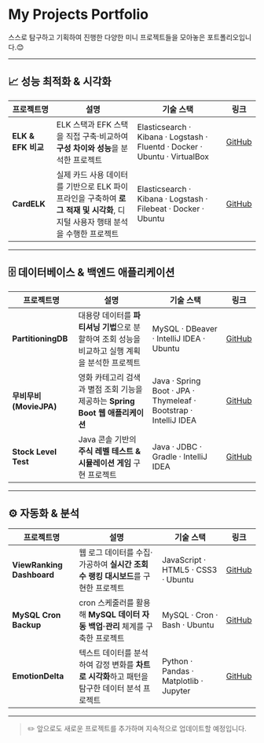 # My Projects Portfolio

스스로 탐구하고 기획하여 진행한 다양한 미니 프로젝트들을 모아놓은 포트폴리오입니다.😊

---

## 📈 성능 최적화 & 시각화

| 프로젝트명 | 설명 | 기술 스택 | 링크 |
|-----------|------|-----------|------|
| **ELK & EFK 비교** | ELK 스택과 EFK 스택을 직접 구축·비교하여 **구성 차이와 성능**을 분석한 프로젝트 | Elasticsearch · Kibana · Logstash · Fluentd · Docker · Ubuntu · VirtualBox | [GitHub](https://github.com/Minkyoungg0/elk_efk_tech_seminar.git) |
| **CardELK** | 실제 카드 사용 데이터를 기반으로 ELK 파이프라인을 구축하여 **로그 적재 및 시각화**, 디지털 사용자 행태 분석을 수행한 프로젝트 | Elasticsearch · Kibana · Logstash · Filebeat · Docker · Ubuntu | [GitHub](https://github.com/Minkyoungg0/elk_by_card_data.git) |

---

## 🗄️ 데이터베이스 & 백엔드 애플리케이션

| 프로젝트명 | 설명 | 기술 스택 | 링크 |
|-----------|------|-----------|------|
| **PartitioningDB** | 대용량 데이터를 **파티셔닝 기법**으로 분할하여 조회 성능을 비교하고 실행 계획을 분석한 프로젝트 | MySQL · DBeaver · IntelliJ IDEA · Ubuntu | [GitHub](https://github.com/Minkyoungg0/PartitioningDB.git) |
| **무비무비 (MovieJPA)** | 영화 카테고리 검색과 별점 조회 기능을 제공하는 **Spring Boot 웹 애플리케이션** | Java · Spring Boot · JPA · Thymeleaf · Bootstrap · IntelliJ IDEA | [GitHub](https://github.com/Minkyoungg0/movieJPA.git) |
| **Stock Level Test** | Java 콘솔 기반의 **주식 레벨 테스트 & 시뮬레이션 게임** 구현 프로젝트 | Java · JDBC · Gradle · IntelliJ IDEA | [GitHub](https://github.com/Minkyoungg0/stock_game_project.git) |

---

## ⚙️ 자동화 & 분석

| 프로젝트명 | 설명 | 기술 스택 | 링크 |
|-----------|------|-----------|------|
| **ViewRanking Dashboard** | 웹 로그 데이터를 수집·가공하여 **실시간 조회수 랭킹 대시보드**를 구현한 프로젝트 | JavaScript · HTML5 · CSS3 · Ubuntu | [GitHub](https://github.com/Minkyoungg0/view-ranking-dashboard) |
| **MySQL Cron Backup** | cron 스케줄러를 활용해 **MySQL 데이터 자동 백업·관리** 체계를 구축한 프로젝트 | MySQL · Cron · Bash · Ubuntu | [GitHub](https://github.com/Minkyoungg0/mysql-cron-backup) |
| **EmotionDelta** | 텍스트 데이터를 분석하여 감정 변화를 **차트로 시각화**하고 패턴을 탐구한 데이터 분석 프로젝트 | Python · Pandas · Matplotlib · Jupyter | [GitHub](https://github.com/Minkyoungg0/EmotionDelta) |

---

> ✏️ 앞으로도 새로운 프로젝트를 추가하며 지속적으로 업데이트할 예정입니다.
